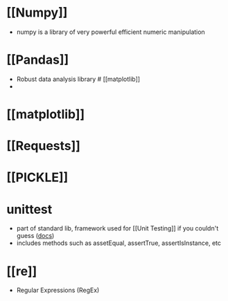 # [[Numpy]]
- numpy is a library of very powerful efficient numeric manipulation
# [[Pandas]]
- Robust data analysis library # [[matplotlib]]
- 
# [[matplotlib]]
# [[Requests]]

# [[PICKLE]]

# unittest
- part of standard lib, framework used for [[Unit Testing]] if you couldn't guess ([docs](https://docs.python.org/3/library/unittest.html))
- includes methods such as assetEqual, assertTrue, assertIsInstance, etc

# [[re]]
- Regular Expressions (RegEx)
